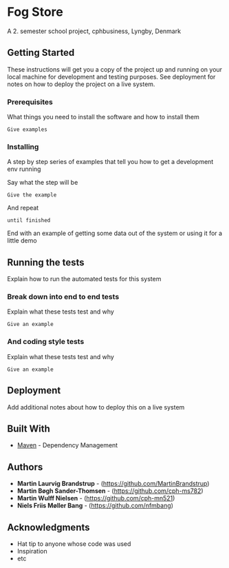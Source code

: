 # Fog Store

A 2. semester school project, cphbusiness, Lyngby, Denmark

## Getting Started

These instructions will get you a copy of the project up and running on your local machine for development and testing purposes. See deployment for notes on how to deploy the project on a live system.

### Prerequisites

What things you need to install the software and how to install them

```
Give examples
```

### Installing

A step by step series of examples that tell you how to get a development env running

Say what the step will be

```
Give the example
```

And repeat

```
until finished
```

End with an example of getting some data out of the system or using it for a little demo

## Running the tests

Explain how to run the automated tests for this system

### Break down into end to end tests

Explain what these tests test and why

```
Give an example
```

### And coding style tests

Explain what these tests test and why

```
Give an example
```

## Deployment

Add additional notes about how to deploy this on a live system

## Built With

* [Maven](https://maven.apache.org/) - Dependency Management

## Authors

* **Martin Laurvig Brandstrup** - (https://github.com/MartinBrandstrup)
* **Martin Bøgh Sander-Thomsen** - (https://github.com/cph-ms782)
* **Martin Wulff Nielsen** - (https://github.com/cph-mn521)
* **Niels Friis Møller Bang** - (https://github.com/nfmbang)

## Acknowledgments

* Hat tip to anyone whose code was used
* Inspiration
* etc

